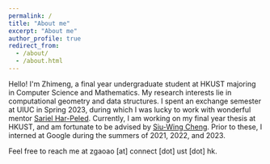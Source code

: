 ```yaml
---
permalink: /
title: "About me"
excerpt: "About me"
author_profile: true
redirect_from: 
  - /about/
  - /about.html
---
```


Hello! I'm Zhimeng, a final year undergraduate student at HKUST majoring in Computer Science and Mathematics. My research interests lie in computational geometry and data structures. I spent an exchange semester at UIUC in Spring 2023, during which I was lucky to work with wonderful mentor [Sariel Har-Peled](https://sarielhp.org/). Currently, I am working on my final year thesis at HKUST, and am fortunate to be advised by [Siu-Wing Cheng](https://www.cse.ust.hk/faculty/scheng/). Prior to these, I interned at Google during the summers of 2021, 2022, and 2023. 

Feel free to reach me at zgaoao [at] connect [dot] ust [dot] hk.
